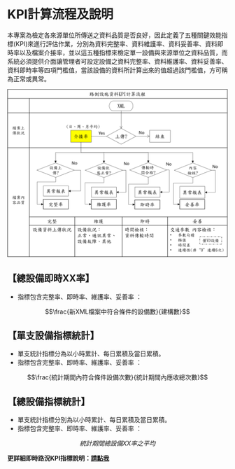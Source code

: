 # KPI計算流程及說明

本專案為檢定各來源單位所傳送之資料品質是否良好，因此定義了五種關鍵效能指標\(KPI\)來進行評估作業，分別為資料完整率、資料維護率、資料妥善率、資料即時率以及檔案介接率，並以這五種指標來檢定單一設備與來源單位之資料品質，而系統必須提供介面讓管理者可設定設備之資料完整率、資料維護率、資料妥善率、資料即時率等四項門檻值，當該設備的資料所計算出來的值超過該門檻值，方可稱為正常或異常。

![ ](https://raw.githubusercontent.com/trafficmotc/UploadInformation/master/KPI/路側設施資料KPI計算流程.png)

## 【總設備即時XX率】

* 指標包含完整率、即時率、維護率、妥善率 ：

$$\frac{新XML檔案中符合條件的設備數}{建構數}$$

## 【單支設備指標統計】

* 單支統計指標分為以小時累計、每日累積及當日累積。
* 指標包含完整率、即時率、維護率、妥善率 ：

$$\frac{統計期間內符合條件設備次數}{統計期間內應收總次數}$$

## 【總設備指標統計】

* 單支統計指標分別為以小時累計、每日累積及當日累積。
* 指標包含完整率、即時率、維護率、妥善率 ：

$$統計期間總設備XX率之平均$$

**更詳細即時路況KPI指標說明：**[**請點我**](https://docs.google.com/viewer?url=https://github.com/trafficmotc/UploadInformation/blob/master/KPI/路側設施KPI說明_20181031.pdf?raw=true)

